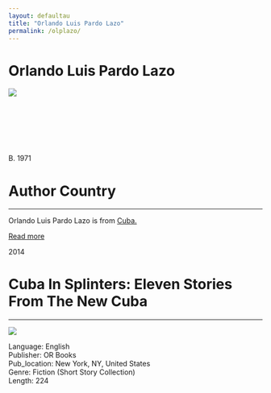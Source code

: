 ```yaml
---
layout: defaultau
title: "Orlando Luis Pardo Lazo"
permalink: /olplazo/
---
```

<!-- partial:index.partial.html -->
<div class="content">
     <h1>Orlando Luis Pardo Lazo</h1>
    <div class="quote">
        <div><img src="https://www.choices.edu/wp-content/uploads/2017/08/Orlando_Luis_Pardo_Lazo_600.jpg" class="logo"></div>
    </div>
    <div class="timeline">
        <div style="padding-bottom:100px;"></div>
        <div class="block">
             <div class="date right"><p class="right"> B. 1971 </p></div>
            <div class="dot"></div>
            <div class="left first">
            <div class="author_country">
                <h1>Author Country</h1><hr>
          <div class="aclocation">  <p>Orlando Luis Pardo Lazo is from <a href="http://localhost:4000/62">Cuba.</a></p></div>
              <div class="acreadmore">  <a href="https://es.wikipedia.org/wiki/Julio_Ortega_(escritor)" target="_blank">Read more</a></div>
            </div>
            </div>
        <div class="block">
            <div class="date left"><p class="left">2014</p></div>
            <div class="dot"></div>
            <div class="right">
                <h1>Cuba In Splinters: Eleven Stories From The New Cuba</h1><hr>
                <p><img src="https://www.orbooks.com/wp-content/uploads/2014/02/CubaInSplinters_CVR_3D_021414smaller.jpg"></p>
                <p>
                Language: English<br/>
                Publisher: OR Books<br/>
                Pub_location: New York, NY, United States<br/>
                Genre: Fiction (Short Story Collection)<br/>
                Length: 224<br/>                   </p>
            </div>
        </div>
